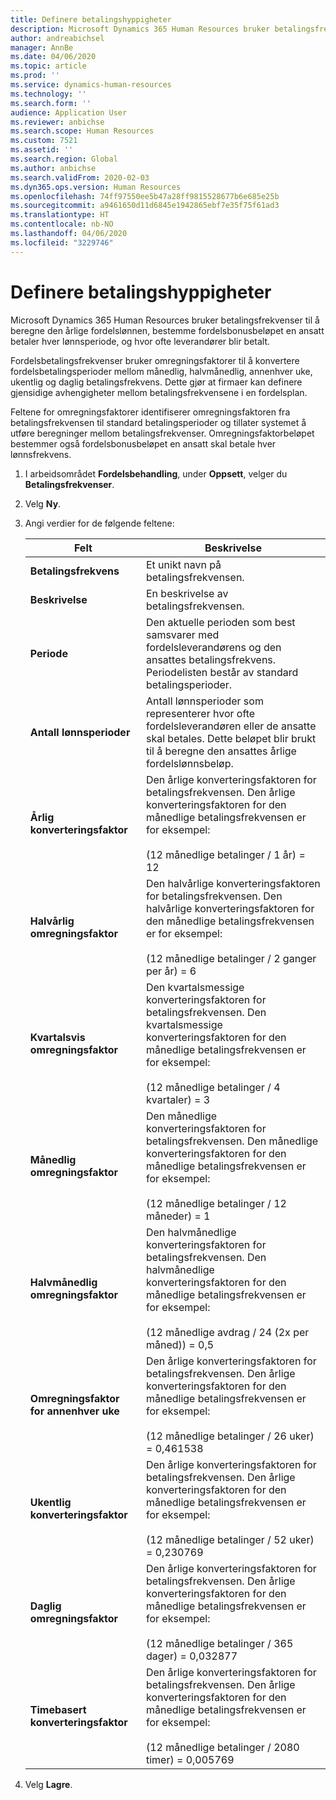```yaml
---
title: Definere betalingshyppigheter
description: Microsoft Dynamics 365 Human Resources bruker betalingsfrekvenser til å beregne den årlige fordelslønnen, bestemme fordelsbonusbeløpet en ansatt betaler hver lønnsperiode, og hvor ofte leverandører blir betalt.
author: andreabichsel
manager: AnnBe
ms.date: 04/06/2020
ms.topic: article
ms.prod: ''
ms.service: dynamics-human-resources
ms.technology: ''
ms.search.form: ''
audience: Application User
ms.reviewer: anbichse
ms.search.scope: Human Resources
ms.custom: 7521
ms.assetid: ''
ms.search.region: Global
ms.author: anbichse
ms.search.validFrom: 2020-02-03
ms.dyn365.ops.version: Human Resources
ms.openlocfilehash: 74ff97550ee5b47a28ff9815528677b6e685e25b
ms.sourcegitcommit: a9461650d11d6845e1942865ebf7e35f75f61ad3
ms.translationtype: HT
ms.contentlocale: nb-NO
ms.lasthandoff: 04/06/2020
ms.locfileid: "3229746"
---
```

# <a name="set-up-payment-frequencies"></a>Definere betalingshyppigheter

Microsoft Dynamics 365 Human Resources bruker betalingsfrekvenser til å beregne den årlige fordelslønnen, bestemme fordelsbonusbeløpet en ansatt betaler hver lønnsperiode, og hvor ofte leverandører blir betalt.

Fordelsbetalingsfrekvenser bruker omregningsfaktorer til å konvertere fordelsbetalingsperioder mellom månedlig, halvmånedlig, annenhver uke, ukentlig og daglig betalingsfrekvens. Dette gjør at firmaer kan definere gjensidige avhengigheter mellom betalingsfrekvensene i en fordelsplan.

Feltene for omregningsfaktorer identifiserer omregningsfaktoren fra betalingsfrekvensen til standard betalingsperioder og tillater systemet å utføre beregninger mellom betalingsfrekvenser. Omregningsfaktorbeløpet bestemmer også fordelsbonusbeløpet en ansatt skal betale hver lønnsfrekvens.

1. I arbeidsområdet **Fordelsbehandling**, under **Oppsett**, velger du **Betalingsfrekvenser**.

2. Velg **Ny**.

3. Angi verdier for de følgende feltene:

   | Felt | Beskrivelse |
   | --- | --- |
   | **Betalingsfrekvens** | Et unikt navn på betalingsfrekvensen. |
   | **Beskrivelse** | En beskrivelse av betalingsfrekvensen. |
   | **Periode** | Den aktuelle perioden som best samsvarer med fordelsleverandørens og den ansattes betalingsfrekvens. Periodelisten består av standard betalingsperioder. |
   | **Antall lønnsperioder** | Antall lønnsperioder som representerer hvor ofte fordelsleverandøren eller de ansatte skal betales. Dette beløpet blir brukt til å beregne den ansattes årlige fordelslønnsbeløp. |
   | **Årlig konverteringsfaktor** | Den årlige konverteringsfaktoren for betalingsfrekvensen. Den årlige konverteringsfaktoren for den månedlige betalingsfrekvensen er for eksempel: </br></br>(12 månedlige betalinger / 1 år) = 12 |
   | **Halvårlig omregningsfaktor** | Den halvårlige konverteringsfaktoren for betalingsfrekvensen. Den halvårlige konverteringsfaktoren for den månedlige betalingsfrekvensen er for eksempel: </br></br>(12 månedlige betalinger / 2 ganger per år) = 6 |
   | **Kvartalsvis omregningsfaktor** | Den kvartalsmessige konverteringsfaktoren for betalingsfrekvensen. Den kvartalsmessige konverteringsfaktoren for den månedlige betalingsfrekvensen er for eksempel: </br></br>(12 månedlige betalinger / 4 kvartaler) = 3 |
   | **Månedlig omregningsfaktor** | Den månedlige konverteringsfaktoren for betalingsfrekvensen. Den månedlige konverteringsfaktoren for den månedlige betalingsfrekvensen er for eksempel: </br></br>(12 månedlige betalinger / 12 måneder) = 1 |
   | **Halvmånedlig omregningsfaktor** | Den halvmånedlige konverteringsfaktoren for betalingsfrekvensen. Den halvmånedlige konverteringsfaktoren for den månedlige betalingsfrekvensen er for eksempel: </br></br>(12 månedlige avdrag / 24 (2x per måned)) = 0,5 | 
   | **Omregningsfaktor for annenhver uke** | Den årlige konverteringsfaktoren for betalingsfrekvensen. Den årlige konverteringsfaktoren for den månedlige betalingsfrekvensen er for eksempel: </br></br>(12 månedlige betalinger / 26 uker) = 0,461538 |
   | **Ukentlig konverteringsfaktor** | Den årlige konverteringsfaktoren for betalingsfrekvensen. Den årlige konverteringsfaktoren for den månedlige betalingsfrekvensen er for eksempel: </br></br>(12 månedlige betalinger / 52 uker) = 0,230769 |
   | **Daglig omregningsfaktor** | Den årlige konverteringsfaktoren for betalingsfrekvensen. Den årlige konverteringsfaktoren for den månedlige betalingsfrekvensen er for eksempel: </br></br>(12 månedlige betalinger / 365 dager) = 0,032877 |
   | **Timebasert konverteringsfaktor** | Den årlige konverteringsfaktoren for betalingsfrekvensen. Den årlige konverteringsfaktoren for den månedlige betalingsfrekvensen er for eksempel: </br></br>(12 månedlige betalinger / 2080 timer) = 0,005769

4. Velg **Lagre**. 
